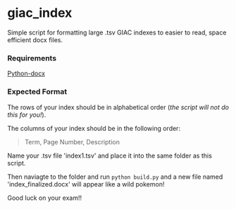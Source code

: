 # giac_index
Simple script for formatting large .tsv GIAC indexes to easier to read, space efficient docx files.

### Requirements

[Python-docx](https://pypi.org/project/python-docx/)

### Expected Format

The rows of your index should be in alphabetical order (*the script will not do this for you!*).

The columns of your index should be in the following order: 

>Term, Page Number, Description

Name your .tsv file 'index1.tsv' and place it into the same folder as this script.

Then naviagte to the folder and run `python build.py` and a new file named 'index_finalized.docx' will appear like a wild pokemon! 


Good luck on your exam!! 

